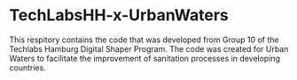 # TechLabsHH-x-UrbanWaters
This respitory contains the code that was developed from Group 10 of the Techlabs Hamburg Digital Shaper Program. The code was created for Urban Waters to facilitate the improvement of sanitation processes in developing countries. 
